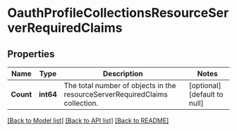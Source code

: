 # OauthProfileCollectionsResourceServerRequiredClaims

## Properties
Name | Type | Description | Notes
------------ | ------------- | ------------- | -------------
**Count** | **int64** | The total number of objects in the resourceServerRequiredClaims collection. | [optional] [default to null]

[[Back to Model list]](../README.md#documentation-for-models) [[Back to API list]](../README.md#documentation-for-api-endpoints) [[Back to README]](../README.md)

